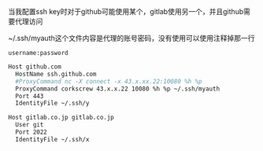 
当我配置ssh key时对于github可能使用某个，gitlab使用另一个，并且github需要代理访问

~/.ssh/myauth这个文件内容是代理的账号密码，没有使用可以使用注释掉那一行

```
username:password
```

```sh
Host github.com
  HostName ssh.github.com
  #ProxyCommand nc -X connect -x 43.x.xx.22:10080 %h %p
  ProxyCommand corkscrew 43.x.x.22 10080 %h %p ~/.ssh/myauth
  Port 443
  IdentityFile ~/.ssh/y

Host gitlab.co.jp gitlab.co.jp
  User git
  Port 2022
  IdentityFile ~/.ssh/x
```
